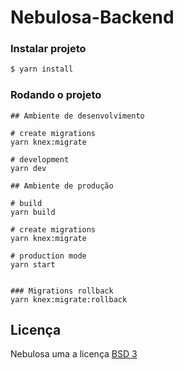 # Nebulosa-Backend

### Instalar projeto

```bash
$ yarn install
```

### Rodando o projeto

```
## Ambiente de desenvolvimento

# create migrations
yarn knex:migrate

# development
yarn dev

## Ambiente de produção

# build
yarn build

# create migrations
yarn knex:migrate

# production mode
yarn start


### Migrations rollback
yarn knex:migrate:rollback
```
## Licença

Nebulosa uma a licença [BSD 3](LICENSE)
